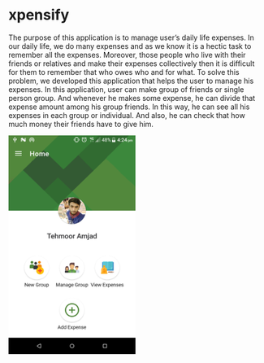 # xpensify

The purpose of this application is to manage user’s daily life expenses. In our daily life, we do many expenses and as we know it is a hectic task to remember all the expenses. Moreover, those people who live with their friends or relatives and make their expenses collectively then it is difficult for them to remember that who owes who and for what. To solve this problem, we developed this application that helps the user to manage his expenses. In this application, user can make group of friends or single person group. And whenever he makes some expense, he can divide that expense amount among his group friends. In this way, he can see all his expenses in each group or individual. And also, he can check that how much money their friends have to give him. 


<img src="screenshots/7.png" width="250px" height="430px" />
